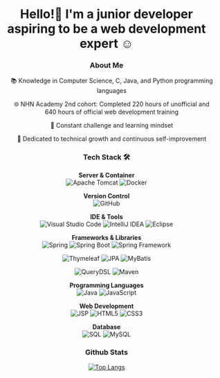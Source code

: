 <h1 align="center">Hello!👋 I'm a junior developer aspiring to be a web development expert ☺️</h1>

<h3 align="center"> About Me  </h3>
<ul align="center" style="list-style-type: none;">
  <p>📚 Knowledge in Computer Science, C, Java, and Python programming languages</p>
  <p>🌐 NHN Academy 2nd cohort: Completed 220 hours of unofficial and 640 hours of official web development training</p>
 <p>💪 Constant challenge and learning mindset</p>
  <p>🚀 Dedicated to technical growth and continuous self-improvement</p>
</ul>

<h3 align="center">Tech Stack 🛠️</h3>

<p align="center">
  <strong>Server & Container</strong><br>
  <img src="https://img.shields.io/badge/Apache%20Tomcat-F8DC75?style=for-the-badge&logo=apache-tomcat&logoColor=black" alt="Apache Tomcat">
  <img src="https://img.shields.io/badge/Docker-2496ED?style=for-the-badge&logo=docker&logoColor=white" alt="Docker">
</p>

<p align="center">
  <strong>Version Control</strong><br>
  <img src="https://img.shields.io/badge/GitHub-181717?style=for-the-badge&logo=github&logoColor=white" alt="GitHub">
</p>

<p align="center">
  <strong>IDE & Tools</strong><br>
  <img src="https://img.shields.io/badge/Visual%20Studio%20Code-0078D4?style=for-the-badge&logo=visual-studio-code&logoColor=white" alt="Visual Studio Code">
  <img src="https://img.shields.io/badge/IntelliJ%20IDEA-000000?style=for-the-badge&logo=intellij-idea&logoColor=white" alt="IntelliJ IDEA">
  <img src="https://img.shields.io/badge/Eclipse-2C2255?style=for-the-badge&logo=eclipse&logoColor=white" alt="Eclipse">
</p>

<p align="center">
  <strong>Frameworks & Libraries</strong><br>
  <img src="https://img.shields.io/badge/Spring-6DB33F?style=for-the-badge&logo=spring&logoColor=white" alt="Spring">
  <img src="https://img.shields.io/badge/Spring%20Boot-6DB33F?style=for-the-badge&logo=spring-boot&logoColor=white" alt="Spring Boot">
  <img src="https://img.shields.io/badge/Spring%20Framework-6DB33F?style=for-the-badge&logo=spring&logoColor=white" alt="Spring Framework">
</p>

<p align="center">
  <img src="https://img.shields.io/badge/Thymeleaf-005F0F?style=for-the-badge&logo=thymeleaf&logoColor=white" alt="Thymeleaf">
  <img src="https://img.shields.io/badge/JPA-007ACC?style=for-the-badge&logo=java&logoColor=white" alt="JPA">
  <img src="https://img.shields.io/badge/MyBatis-000000?style=for-the-badge&logo=mybatis&logoColor=white" alt="MyBatis">
</p>

<p align="center">
  <img src="https://img.shields.io/badge/QueryDSL-6DB33F?style=for-the-badge&logo=java&logoColor=white" alt="QueryDSL">
  <img src="https://img.shields.io/badge/Maven-C71A36?style=for-the-badge&logo=apache-maven&logoColor=white" alt="Maven">
</p>

<p align="center">
  <strong>Programming Languages</strong><br>
  <img src="https://img.shields.io/badge/Java-007396?style=for-the-badge&logo=java&logoColor=white" alt="Java">
  <img src="https://img.shields.io/badge/JavaScript-323330?style=for-the-badge&logo=javascript&logoColor=F7DF1E" alt="JavaScript">
</p>

<p align="center">
  <strong>Web Development</strong><br>
  <img src="https://img.shields.io/badge/JSP-007396?style=for-the-badge&logo=java&logoColor=white" alt="JSP">
  <img src="https://img.shields.io/badge/HTML5-E34F26?style=for-the-badge&logo=html5&logoColor=white" alt="HTML5">
  <img src="https://img.shields.io/badge/CSS3-1572B6?style=for-the-badge&logo=css3&logoColor=white" alt="CSS3">
</p>

<p align="center">
  <strong>Database</strong><br>
  <img src="https://img.shields.io/badge/SQL-007396?style=for-the-badge&logo=sql&logoColor=white" alt="SQL">
  <img src="https://img.shields.io/badge/MySQL-4479A1?style=for-the-badge&logo=mysql&logoColor=white" alt="MySQL">
</p>

<h3 align="center">Github Stats</h3>
<p align="center">
  <a href="https://github.com/anuraghazra/github-readme-stats">
    <img src="https://github-readme-stats.vercel.app/api/top-langs/?username=chan0e&layout=compact" alt="Top Langs">
  </a>
</p>
